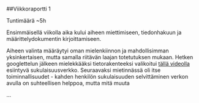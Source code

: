 ##Viikkoraportti 1

Tuntimäärä ~5h

Ensimmäisellä viikolla aika kului aiheen miettimiseen, tiedonhakuun ja määrittelydokumentin kirjoittamiseen.

Aiheen valinta määräytyi oman mielenkiinnon ja mahdollisimman yksinkertaisen, mutta samalla riitävän laajan totetutuksen mukaan. Hetken googlettelun jälkeen mielekkääksi tietorakenteeksi valikoitui [tällä videolla](https://youtu.be/gQ3iqBh69fU?t=240) esiintyvä sukulaisuusverkko. Seuraavaksi mietinnässä oli itse toiminnallisuudet - kahden henkilön sukulaisuuden selvittäminen verkon avulla on suhteellisen helppoa, mutta mitä muuta

...
